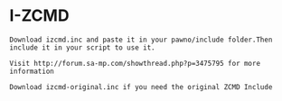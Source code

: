 # I-ZCMD

    Download izcmd.inc and paste it in your pawno/include folder.Then include it in your script to use it.
    
    Visit http://forum.sa-mp.com/showthread.php?p=3475795 for more information
    
    Download izcmd-original.inc if you need the original ZCMD Include

